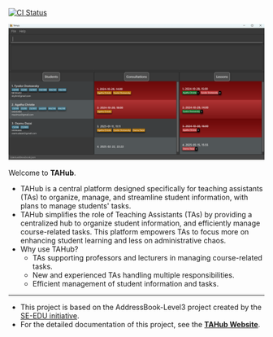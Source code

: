 [![CI Status](https://github.com/AY2425S1-CS2103T-F13-1/tp/workflows/Java%20CI/badge.svg)](https://github.com/AY2425S1-CS2103T-F13-1/tp/actions)

![Ui](docs/images/Ui.png)

Welcome to **TAHub**.
* TAHub is a central platform designed specifically for teaching assistants (TAs) to organize, manage, and streamline student information, with plans to manage students' tasks.
* TAHub simplifies the role of Teaching Assistants (TAs) by providing a centralized hub to organize student information, and efficiently manage course-related tasks. This platform empowers TAs to focus more on enhancing student learning and less on administrative chaos.
* Why use TAHub?
  * TAs supporting professors and lecturers in managing course-related tasks.
  * New and experienced TAs handling multiple responsibilities.
  * Efficient management of student information and tasks.
<hr>

* This project is based on the AddressBook-Level3 project created by the [SE-EDU initiative](https://se-education.org).
* For the detailed documentation of this project, see the **[TAHub Website](https://ay2425s1-cs2103t-f13-1.github.io/tp/)**.
